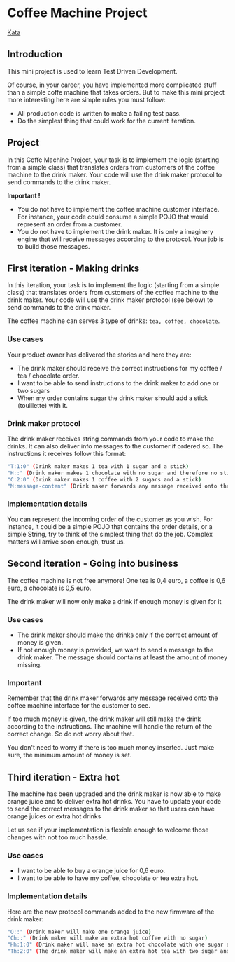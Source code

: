 # Coffee Machine Project

[Kata](http://simcap.github.io/coffeemachine)

## Introduction

This mini project is used to learn Test Driven Development.

Of course, in your career, you have implemented more complicated stuff than a simple coffe machine that takes orders. But to make this mini project more interesting here are simple rules you must follow:

- All production code is written to make a failing test pass.
- Do the simplest thing that could work for the current iteration.

## Project
In this Coffe Machine Project, your task is to implement the logic (starting from a simple class) that translates orders from customers of the coffee machine to the drink maker. Your code will use the drink maker protocol to send commands to the drink maker.

**Important !**

- You do not have to implement the coffee machine customer interface. For instance, your code could consume a simple POJO that would represent an order from a customer.
- You do not have to implement the drink maker. It is only a imaginery engine that will receive messages according to the protocol. Your job is to build those messages.

## First iteration - Making drinks

In this iteration, your task is to implement the logic (starting from a simple class) that translates orders from customers of the coffee machine to the drink maker. Your code will use the drink maker protocol (see below) to send commands to the drink maker.

The coffee machine can serves 3 type of drinks: ``tea, coffee, chocolate``.

### Use cases
Your product owner has delivered the stories and here they are:

- The drink maker should receive the correct instructions for my coffee / tea / chocolate order.
- I want to be able to send instructions to the drink maker to add one or two sugars
- When my order contains sugar the drink maker should add a stick (touillette) with it.

### Drink maker protocol
The drink maker receives string commands from your code to make the drinks. It can also deliver info messages to the customer if ordered so. The instructions it receives follow this format:

```bash
"T:1:0" (Drink maker makes 1 tea with 1 sugar and a stick)
"H::" (Drink maker makes 1 chocolate with no sugar and therefore no stick)
"C:2:0" (Drink maker makes 1 coffee with 2 sugars and a stick)
"M:message-content" (Drink maker forwards any message received onto the coffee machine interface for the customer to see)
```

### Implementation details

You can represent the incoming order of the customer as you wish. For instance, it could be a simple POJO that contains the order details, or a simple String, try to think of the simplest thing that do the job. Complex matters will arrive soon enough, trust us.

## Second iteration - Going into business

The coffee machine is not free anymore! One tea is 0,4 euro, a coffee is 0,6 euro, a chocolate is 0,5 euro.

The drink maker will now only make a drink if enough money is given for it

### Use cases

- The drink maker should make the drinks only if the correct amount of money is given.
- If not enough money is provided, we want to send a message to the drink maker. The message should contains at least the amount of money missing.

### Important
Remember that the drink maker forwards any message received onto the coffee machine interface for the customer to see.

If too much money is given, the drink maker will still make the drink according to the instructions. The machine will handle the return of the correct change. So do not worry about that.

You don't need to worry if there is too much money inserted. Just make sure, the minimum amount of money is set.

## Third iteration - Extra hot

 The machine has been upgraded and the drink maker is now able to make orange juice and to deliver extra hot drinks. You have to update your code to send the correct messages to the drink maker so that users can have orange juices or extra hot drinks

 Let us see if your implementation is flexible enough to welcome those changes with not too much hassle.

 ### Use cases

 - I want to be able to buy a orange juice for 0,6 euro.
 - I want to be able to have my coffee, chocolate or tea extra hot.


 ### Implementation details

 Here are the new protocol commands added to the new firmware of the drink maker:

 ```bash
 "O::" (Drink maker will make one orange juice)
 "Ch::" (Drink maker will make an extra hot coffee with no sugar)
 "Hh:1:0" (Drink maker will make an extra hot chocolate with one sugar and a stick)
 "Th:2:0" (The drink maker will make an extra hot tea with two sugar and a stick)
 ```
